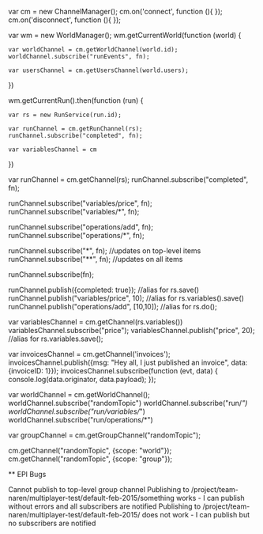 var cm = new ChannelManager();
cm.on('connect', function (){ });
cm.on('disconnect', function (){ });

var wm = new WorldManager();
wm.getCurrentWorld(function (world) {

    var worldChannel = cm.getWorldChannel(world.id);
    worldChannel.subscribe("runEvents", fn);

    var usersChannel = cm.getUsersChannel(world.users);

})

wm.getCurrentRun().then(function (run) {

    var rs = new RunService(run.id);

    var runChannel = cm.getRunChannel(rs);
    runChannel.subscribe("completed", fn);

    var variablesChannel = cm
})

var runChannel = cm.getChannel(rs);
runChannel.subscribe("completed", fn);

runChannel.subscribe("variables/price", fn);
runChannel.subscribe("variables/*", fn);

runChannel.subscribe("operations/add", fn);
runChannel.subscribe("operations/*", fn);

runChannel.subscribe("*", fn); //updates on top-level items
runChannel.subscribe("**", fn); //updates on all items

runChannel.subscribe(fn);

runChannel.publish({completed: true}); //alias for rs.save()
runChannel.publish("variables/price", 10); //alias for rs.variables().save()
runChannel.publish("operations/add", [10,10]); //alias for rs.do();

var variablesChannel = cm.getChannel(rs.variables())
variablesChannel.subscribe("price");
variablesChannel.publish("price", 20); //alias for rs.variables.save();

var invoicesChannel = cm.getChannel('invoices');
invoicesChannel.publish({msg: "Hey all, I just published an invoice", data: {invoiceID: 1}});
invoicesChannel.subscribe(function (evt, data) {
    console.log(data.originator, data.payload);
});


var worldChannel = cm.getWorldChannel();
worldChannel.subscribe("randomTopic")
worldChannel.subscribe("run/*")
worldChannel.subscribe("run/variables/*")
worldChannel.subscribe("run/operations/*")

var groupChannel = cm.getGroupChannel("randomTopic");

cm.getChannel("randomTopic", {scope: "world"});
cm.getChannel("randomTopic", {scope: "group"});


** EPI Bugs

Cannot publish to top-level group channel
Publishing to /project/team-naren/multiplayer-test/default-feb-2015/something works - I can publish without errors and all subscribers are notified
Publishing to /project/team-naren/multiplayer-test/default-feb-2015/ does not work - I can publish but no subscribers are notified

